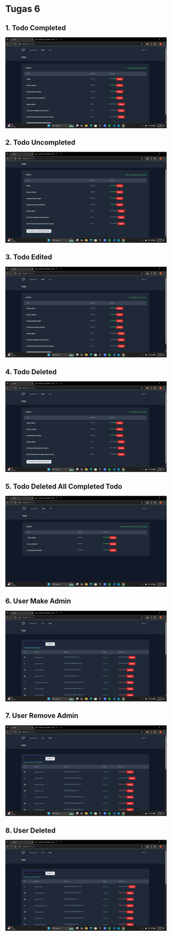 # Tugas 6

## 1. Todo Completed

![alt text](<screenshot/tugas6/Screenshot%20(58).png>)

## 2. Todo Uncompleted

![alt text](<screenshot/tugas6/Screenshot%20(59).png>)

## 3. Todo Edited

![alt text](<screenshot/tugas6/Screenshot%20(60).png>)

## 4. Todo Deleted

![alt text](<screenshot/tugas6/Screenshot%20(61).png>)

## 5. Todo Deleted All Completed Todo

![alt text](<screenshot/tugas6/Screenshot%20(62).png>)

## 6. User Make Admin

![alt text](<screenshot/tugas6/Screenshot%20(63).png>)

## 7. User Remove Admin

![alt text](<screenshot/tugas6/Screenshot%20(64).png>)

## 8. User Deleted

![alt text](<screenshot/tugas6/Screenshot%20(65).png>)

